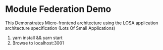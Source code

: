 # Module Federation Demo

This Demonstrates Micro-frontend architecture using the LOSA application architecture specification (Lots Of Small Applications)

1. yarn install && yarn start
2. Browse to localhost:3001
